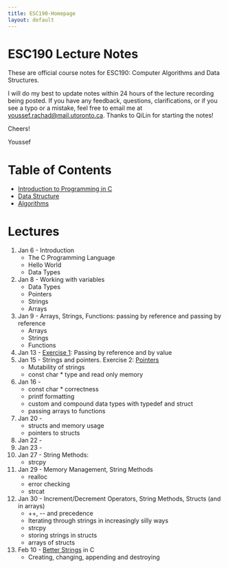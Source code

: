 ```yaml
---
title: ESC190-Homepage
layout: default
---
```


# ESC190 Lecture Notes
These are official course notes for ESC190: Computer Algorithms and Data Structures.
<!--<br><br>-->



I will do my best to update notes within 24 hours of the lecture recording being posted. If you have any
feedback, questions, clarifications, or if you see a typo or a mistake, feel free to email me at <a
href="mailto:youssef.rachad@mail.utoronto.ca">youssef.rachad@mail.utoronto.ca</a>. Thanks to QiLin for
starting the notes!
<!--<br><br>-->



Cheers!

Youssef


# Table of Contents
- [Introduction to Programming in C](./topics/cprogramming.html)
- [Data Structure](./topics/datastructures.html)
- [Algorithms](./topics/algorithms.html)

# Lectures
<ol id="lecs">
  <li>Jan  6 - Introduction 
	  <ul>
		  <li>The C Programming Language</li>
		  <li>Hello World</li>
		  <li>Data Types</li>
	</ul>
  </li>
  <li>Jan  8 - Working with variables 
	  <ul>
		  <li>Data Types</li>
		  <li>Pointers</li>
		  <li>Strings</li>
		  <li>Arrays</li>
	  </ul>
  </li>
  <li>Jan  9 - Arrays, Strings, Functions: passing by reference and passing by reference
	  <ul>
		  <li>Arrays</li>
		  <li>Strings</li>
		  <li>Functions</li>
	  </ul>
  </li>
  <li>Jan 13 - <a href="{{ site.url }}{{ site.baseurl }}/topics/cprogramming/exercice.html">Exercise 1</a>: Passing by reference and by value</li>
  <li>Jan 15 - Strings and pointers. Exercise 2: <a href="https://www.cs.toronto.edu/~guerzhoy/190/pointers" target="blank_">Pointers</a>  
       <ul>
           <li>Mutability of strings</li>
           <li>const char * type and read only memory</li>
       </ul> 
  </li>
  <li>Jan 16 -
      <ul>
          <li>const char * correctness</li>
          <li>printf formatting</li>
          <li>custom and compound data types with typedef and struct</li>
          <li>passing arrays to functions</li>
      </ul>
  </li>
  <li>Jan 20 - 
      <ul>
          <li>structs and memory usage</li>
          <li>pointers to structs</li>
      </ul>
  </li>
  <li>Jan 22 - </li>
  <li>Jan 23 - </li>
  <li>Jan 27 - String Methods:
      <ul>
          <li>strcpy</li>
          <!--<li>??</li>-->
      </ul>
  <li>Jan 29 - Memory Management, String Methods
      <ul>
          <li>realloc</li>
          <li>error checking</li>
          <li>strcat</li>
      </ul>
  <li>Jan 30 - Increment/Decrement Operators, String Methods, Structs (and in arrays)
      <ul>
          <li> ++, -- and precedence</li>
          <li>Iterating through strings in increasingly silly ways</li>
          <li>strcpy</li>
          <!--<li>length of string??</li>-->
          <li>storing strings in structs</li>
          <li>arrays of structs</li>
      </ul>
  <li>Feb 10 - <a href="{{ site.baseurl }}{% link _topics/datastructures/betterstring.md %}">Better Strings</a> in C
      <ul>
          <li> Creating, changing, appending and destroying</li>
      </ul>
<!-- markdown auto closes the list maybe </ol> -->
